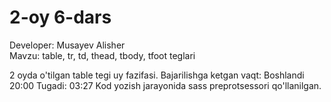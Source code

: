# 2-oy 6-dars
Developer: Musayev Alisher <br>
Mavzu: table, tr, td, thead, tbody, tfoot teglari

2 oyda o'tilgan table tegi uy fazifasi. Bajarilishga ketgan vaqt: Boshlandi 20:00 Tugadi: 03:27
Kod yozish jarayonida sass preprotsessori qo'llanilgan. 
